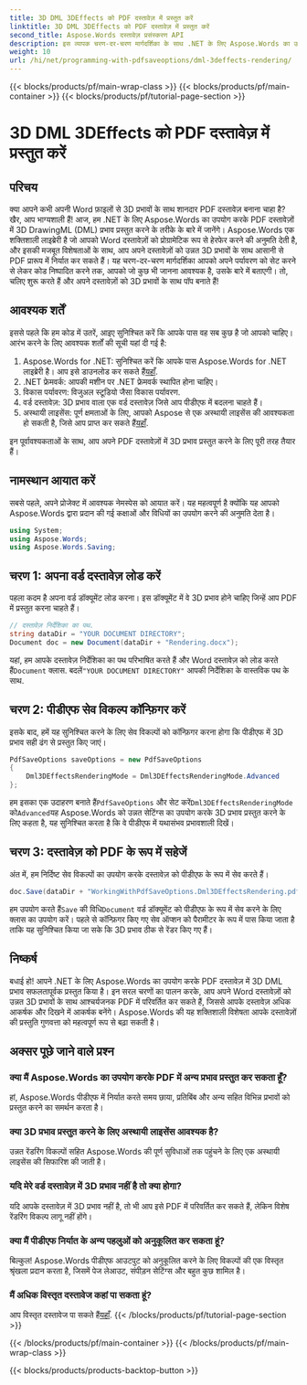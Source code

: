 ```yaml
---
title: 3D DML 3DEffects को PDF दस्तावेज़ में प्रस्तुत करें
linktitle: 3D DML 3DEffects को PDF दस्तावेज़ में प्रस्तुत करें
second_title: Aspose.Words दस्तावेज़ प्रसंस्करण API
description: इस व्यापक चरण-दर-चरण मार्गदर्शिका के साथ .NET के लिए Aspose.Words का उपयोग करके PDF दस्तावेज़ों में आश्चर्यजनक 3D DML प्रभाव प्रस्तुत करना सीखें।
weight: 10
url: /hi/net/programming-with-pdfsaveoptions/dml-3deffects-rendering/
---
```


{{< blocks/products/pf/main-wrap-class >}}
{{< blocks/products/pf/main-container >}}
{{< blocks/products/pf/tutorial-page-section >}}

# 3D DML 3DEffects को PDF दस्तावेज़ में प्रस्तुत करें

## परिचय

क्या आपने कभी अपनी Word फ़ाइलों से 3D प्रभावों के साथ शानदार PDF दस्तावेज़ बनाना चाहा है? खैर, आप भाग्यशाली हैं! आज, हम .NET के लिए Aspose.Words का उपयोग करके PDF दस्तावेज़ों में 3D DrawingML (DML) प्रभाव प्रस्तुत करने के तरीके के बारे में जानेंगे। Aspose.Words एक शक्तिशाली लाइब्रेरी है जो आपको Word दस्तावेज़ों को प्रोग्रामेटिक रूप से हेरफेर करने की अनुमति देती है, और इसकी मजबूत विशेषताओं के साथ, आप अपने दस्तावेज़ों को उन्नत 3D प्रभावों के साथ आसानी से PDF प्रारूप में निर्यात कर सकते हैं। यह चरण-दर-चरण मार्गदर्शिका आपको अपने पर्यावरण को सेट करने से लेकर कोड निष्पादित करने तक, आपको जो कुछ भी जानना आवश्यक है, उसके बारे में बताएगी। तो, चलिए शुरू करते हैं और अपने दस्तावेज़ों को 3D प्रभावों के साथ पॉप बनाते हैं!

## आवश्यक शर्तें

इससे पहले कि हम कोड में उतरें, आइए सुनिश्चित करें कि आपके पास वह सब कुछ है जो आपको चाहिए। आरंभ करने के लिए आवश्यक शर्तों की सूची यहां दी गई है:

1.  Aspose.Words for .NET: सुनिश्चित करें कि आपके पास Aspose.Words for .NET लाइब्रेरी है। आप इसे डाउनलोड कर सकते हैं[यहाँ](https://releases.aspose.com/words/net/).
2. .NET फ्रेमवर्क: आपकी मशीन पर .NET फ्रेमवर्क स्थापित होना चाहिए।
3. विकास पर्यावरण: विजुअल स्टूडियो जैसा विकास पर्यावरण.
4. वर्ड दस्तावेज़: 3D प्रभाव वाला एक वर्ड दस्तावेज़ जिसे आप पीडीएफ में बदलना चाहते हैं।
5.  अस्थायी लाइसेंस: पूर्ण क्षमताओं के लिए, आपको Aspose से एक अस्थायी लाइसेंस की आवश्यकता हो सकती है, जिसे आप प्राप्त कर सकते हैं[यहाँ](https://purchase.aspose.com/temporary-license/).

इन पूर्वावश्यकताओं के साथ, आप अपने PDF दस्तावेज़ों में 3D प्रभाव प्रस्तुत करने के लिए पूरी तरह तैयार हैं।

## नामस्थान आयात करें

सबसे पहले, अपने प्रोजेक्ट में आवश्यक नेमस्पेस को आयात करें। यह महत्वपूर्ण है क्योंकि यह आपको Aspose.Words द्वारा प्रदान की गई कक्षाओं और विधियों का उपयोग करने की अनुमति देता है।

```csharp
using System;
using Aspose.Words;
using Aspose.Words.Saving;
```

## चरण 1: अपना वर्ड दस्तावेज़ लोड करें

पहला कदम है अपना वर्ड डॉक्यूमेंट लोड करना। इस डॉक्यूमेंट में वे 3D प्रभाव होने चाहिए जिन्हें आप PDF में प्रस्तुत करना चाहते हैं।

```csharp
// दस्तावेज़ निर्देशिका का पथ.
string dataDir = "YOUR DOCUMENT DIRECTORY";
Document doc = new Document(dataDir + "Rendering.docx");
```

 यहां, हम आपके दस्तावेज़ निर्देशिका का पथ परिभाषित करते हैं और Word दस्तावेज़ को लोड करते हैं`Document` क्लास. बदलें`"YOUR DOCUMENT DIRECTORY"` आपकी निर्देशिका के वास्तविक पथ के साथ.

## चरण 2: पीडीएफ सेव विकल्प कॉन्फ़िगर करें

इसके बाद, हमें यह सुनिश्चित करने के लिए सेव विकल्पों को कॉन्फ़िगर करना होगा कि पीडीएफ में 3D प्रभाव सही ढंग से प्रस्तुत किए जाएं।

```csharp
PdfSaveOptions saveOptions = new PdfSaveOptions
{
    Dml3DEffectsRenderingMode = Dml3DEffectsRenderingMode.Advanced
};
```

 हम इसका एक उदाहरण बनाते हैं`PdfSaveOptions` और सेट करें`Dml3DEffectsRenderingMode` को`Advanced`यह Aspose.Words को उन्नत सेटिंग्स का उपयोग करके 3D प्रभाव प्रस्तुत करने के लिए कहता है, यह सुनिश्चित करता है कि वे पीडीएफ में यथासंभव प्रभावशाली दिखें।

## चरण 3: दस्तावेज़ को PDF के रूप में सहेजें

अंत में, हम निर्दिष्ट सेव विकल्पों का उपयोग करके दस्तावेज़ को पीडीएफ के रूप में सेव करते हैं।

```csharp
doc.Save(dataDir + "WorkingWithPdfSaveOptions.Dml3DEffectsRendering.pdf", saveOptions);
```

 हम उपयोग करते हैं`Save` की विधि`Document` वर्ड डॉक्यूमेंट को पीडीएफ के रूप में सेव करने के लिए क्लास का उपयोग करें। पहले से कॉन्फ़िगर किए गए सेव ऑप्शन को पैरामीटर के रूप में पास किया जाता है ताकि यह सुनिश्चित किया जा सके कि 3D प्रभाव ठीक से रेंडर किए गए हैं।

## निष्कर्ष

बधाई हो! आपने .NET के लिए Aspose.Words का उपयोग करके PDF दस्तावेज़ में 3D DML प्रभाव सफलतापूर्वक प्रस्तुत किया है। इन सरल चरणों का पालन करके, आप अपने Word दस्तावेज़ों को उन्नत 3D प्रभावों के साथ आश्चर्यजनक PDF में परिवर्तित कर सकते हैं, जिससे आपके दस्तावेज़ अधिक आकर्षक और दिखने में आकर्षक बनेंगे। Aspose.Words की यह शक्तिशाली विशेषता आपके दस्तावेज़ों की प्रस्तुति गुणवत्ता को महत्वपूर्ण रूप से बढ़ा सकती है।

## अक्सर पूछे जाने वाले प्रश्न

### क्या मैं Aspose.Words का उपयोग करके PDF में अन्य प्रभाव प्रस्तुत कर सकता हूँ?

हां, Aspose.Words पीडीएफ में निर्यात करते समय छाया, प्रतिबिंब और अन्य सहित विभिन्न प्रभावों को प्रस्तुत करने का समर्थन करता है।

### क्या 3D प्रभाव प्रस्तुत करने के लिए अस्थायी लाइसेंस आवश्यक है?

उन्नत रेंडरिंग विकल्पों सहित Aspose.Words की पूर्ण सुविधाओं तक पहुंचने के लिए एक अस्थायी लाइसेंस की सिफारिश की जाती है।

### यदि मेरे वर्ड दस्तावेज़ में 3D प्रभाव नहीं है तो क्या होगा?

यदि आपके दस्तावेज़ में 3D प्रभाव नहीं है, तो भी आप इसे PDF में परिवर्तित कर सकते हैं, लेकिन विशेष रेंडरिंग विकल्प लागू नहीं होंगे।

### क्या मैं पीडीएफ निर्यात के अन्य पहलुओं को अनुकूलित कर सकता हूं?

बिल्कुल! Aspose.Words पीडीएफ आउटपुट को अनुकूलित करने के लिए विकल्पों की एक विस्तृत श्रृंखला प्रदान करता है, जिसमें पेज लेआउट, संपीड़न सेटिंग्स और बहुत कुछ शामिल है।

### मैं अधिक विस्तृत दस्तावेज कहां पा सकता हूं?

 आप विस्तृत दस्तावेज पा सकते हैं[यहाँ](https://reference.aspose.com/words/net/).
{{< /blocks/products/pf/tutorial-page-section >}}

{{< /blocks/products/pf/main-container >}}
{{< /blocks/products/pf/main-wrap-class >}}

{{< blocks/products/products-backtop-button >}}
